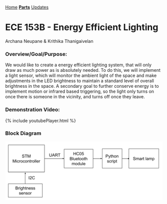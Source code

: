[Home](https://kthanigaivelan.github.io/ece_153b_project/)
**[Parts](https://kthanigaivelan.github.io/ece_153b_project/parts/)**
[Updates](https://kthanigaivelan.github.io/ece_153b_project/updates/)


# ECE 153B - Energy Efficient Lighting

Archana Neupane & Krithika Thanigaivelan

### Overview/Goal/Purpose:
We would like to create a energy efficient lighting system, that will only draw as much power as is absolutely needed. To do this, we will implement a light sensor, which will monitor the ambient light of the space and make adjustments in the LED brightness to maintain a standard level of overall brightness in the space. A secondary goal to further conserve energy is to implement motion or infrared based triggering, so the light only turns on once there is someone in the vicinity, and turns off once they leave.

### Demonstration Video:
{% include youtubePlayer.html %}


### Block Diagram
![Image](blockdiagram.png)
